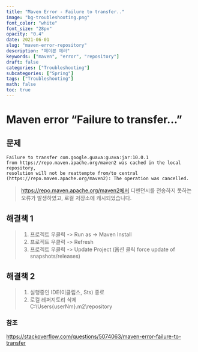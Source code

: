 ```yaml
---
title: "Maven Error - Failure to transfer.."
image: "bg-troubleshooting.png"
font_color: "white"
font_size: "28px"
opacity: "0.4"
date: 2021-06-01
slug: "maven-error-repository"
description: "메이븐 에러"
keywords: ["maven", "error", "repository"]
draft: false
categories: ["Troubleshooting"]
subcategories: ["Spring"]
tags: ["Troubleshooting"]
math: false
toc: true
---
```


# Maven error “Failure to transfer…”

## 문제 
```
Failure to transfer com.google.guava:guava:jar:10.0.1 
from https://repo.maven.apache.org/maven2 was cached in the local repository, 
resolution will not be reattempte from/to central (https://repo.maven.apache.org/maven2): The operation was cancelled.
```
> https://repo.maven.apache.org/maven2에서 디펜던시를 전송하지 못하는 오류가 발생하였고, 로컬 저장소에 캐시되었습니다.

## 해결책 1

> 1. 프로젝트 우클릭 -> Run as -> Maven Install
> 2. 프로젝트 우클릭 -> Refresh
> 3. 프로젝트 우클릭 -> Update Project (옵션 클릭 force update of snapshots/releases)

## 해결책 2
> 1. 실행중인 IDE(이클립스, Sts) 종료 
> 2. 로컬 레퍼지토리 삭제  
> C:\Users\{userNm}\.m2\repository



### 참조

<a href="https://stackoverflow.com/questions/5074063/maven-error-failure-to-transfer">https://stackoverflow.com/questions/5074063/maven-error-failure-to-transfer</a>


